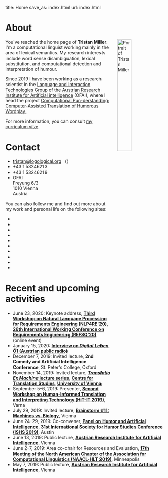 title: Home
save_as: index.html
url: index.html

<div class="row">

<div class="col-md-6">

<h1>About</h1>

<img src="images/miller_20200512-square.jpg"
     class="img-circle"
     title="Portrait of Tristan Miller"
     style="width: 30%; margin-left: 20px; margin-top: 0px; margin-bottom: 5px; float: right;">

<p>
You've reached the home page of <strong>Tristan Miller</strong>.  I'm a computational linguist working mainly in the area of lexical semantics.
My research interests include word sense disambiguation, lexical substitution, and computational detection and interpretation of humour.</p>

<p>Since 2019 I have been working as a research scientist in the <a href="http://ofai.at/research/interact/index.html" title="Language and Interaction Technologies Group">Language and Interaction Technologies Group</a> of the <a href="http://ofai.at/" title="Austrian Research Institute for Artificial Intelligence">Austrian Research Institute for Artificial intelligence</a> (OFAI), where I head the project <a href="https://punderstanding.ofai.at/"> Computational Pun-derstanding: Computer-Assisted Translation of Humorous Wordplay </a>.
<!-- In the spirit of <a title="open science" href="https://en.wikipedia.org/wiki/Open_science">open science</a>, I share my research and teaching material (code, data, lecture notes, etc.) online under free licenses. --></p>

<p>For more information, you can consult <a title="curriculum vitæ for Tristan Miller" href="https://logological.org/miller_cv.pdf">my curriculum vitæ</a>.</p>

</div>

<div class="col-md-6">

<h1>Contact</h1>

<ul class="fa-ul">
<li><i class="fa-li fas fa-envelope"></i> <a title="Tristan Miller" href="mailto:tristan@logological.org">tristan@logological.org</a>&nbsp;<span style="margin-left: 1ex;">(<a href="/BF8A2EE4.txt"><i class="fas fa-lock" title="OpenPGP public key"></i></a>)</span></li>
<li><i class="fa-li fas fa-phone"></i> +43&nbsp;1&nbsp;5324621&thinsp;3</li>
<li><i class="fa-li fas fa-fax"></i> +43&nbsp;1&nbsp;5324621&thinsp;9</li>
<li><i class="fa-li fas fa-university"></i>
    OFAI<br>Freyung 6/3<br>1010 Vienna<br>Austria</li>
</ul>

<p>You can also follow me and find out more about my work and personal life on the following sites:</p>

<div class="row">
<div class="col-md-10" style="text-align: center;">

<ul class="social">

<li><a href="https://github.com/logological"><i class="fab fa-github-square fa-3x" title="GitHub"></i></a></li>

<li><a href="https://orcid.org/0000-0002-0749-1100"><i class="ai ai-orcid-square ai-3x" title="ORCID"></i></a></li>

<li><a href="https://scholar.google.co.uk/citations?user=XAfWDQUAAAAJ"><i class="ai ai-google-scholar-square ai-3x" title="Google Scholar"></i></a></li>

<li><a href="https://ofai.academia.edu/TristanMiller"><i class="ai ai-academia-square ai-3x" title="Academia.edu"></i></a></li>

<li><a href="https://impactstory.org/u/0000-0002-0749-1100"><i class="ai ai-impactstory-square ai-3x" title="ImpactStory"></i></a></li>

<li><a href="http://psych0naut.livejournal.com/"><i class="fas fa-pen-square fa-3x" title="LiveJournal"></i></a></li>

<li><a href="https://www.linkedin.com/in/tristan-miller-032b327"><i class="fab fa-linkedin fa-3x" title="LinkedIn"></i></a></li>

<li><a href="https://twitter.com/Logological"><i class="fab fa-twitter-square fa-3x" title="Twitter"></i></a></li>

<li><a href="https://dblp.uni-trier.de/pers/hd/m/Miller:Tristan"><i class="ai ai-dblp-square ai-3x" title="DBLP"></i></a></li>

<li><a href="https://www.semanticscholar.org/author/Tristan-Miller/1818919"><i class="ai ai-semantic-scholar-square ai-3x" title="Semantic Scholar"></i></a></li>


</ul>

</div>
<!--<div class="col-md-2"></div>-->
</div>

<!--
<p>
My <a href="http://orcid.org">ORCID</a> number is
<a href="http://orcid.org/0000-0002-0749-1100">0000-0002-0749-1100</a>.
</p>
-->

</div>
</div><!-- row -->

<div class="row">

<div class="col-md-12">

<h1>Recent and upcoming activities</h1>

<ul>
<li>June 23, 2020: Keynote address, <strong><a href="https://nlp4re.github.io/2020/">Third Workshop on Natural Language Processing for Requirements Engineering (NLP4RE'20)</a></strong>, <strong><a href="https://refsq.org/">26th International Working Conference on Requirements Engineering (REFSQ'20)</a></strong> (online event)</li>
<li>January 15, 2020: <strong><a href="https://oe1.orf.at/programm/20200115/585743/Computer-verstehen-keinen-Spass">Interview on <em>Digital.Leben</em></a></strong>, <strong><a href="https://oe1.orf.at/">Ö1 (Austrian public radio)</a></strong></li>
<li>December 7, 2019: Invited lecture, <strong>2nd Comedy and Artificial Intelligence Conference</strong>, St. Peter's College, Oxford</li>
<li>November 14, 2019: Invited lecture, <strong><a href="https://transvienna.univie.ac.at/news-events/einzelansicht-aktuell/news/vortragsreihe-translatio-ex-machina/"><em>Translatio Ex Machina</em> lecture series</a></strong>, <strong><a href="https://transvienna.univie.ac.at/en/">Centre for Translation Studies</a></strong>, <strong><a href="https://www.univie.ac.at/en/">University of Vienna</a></strong></li>
<li>September 5–6, 2019: Presenter, <strong><a href="http://rgcl.wlv.ac.uk/hit-it2019/">Second Workshop on Human-Informed Translation and Interpreting Technology (HiT-IT 2019)</a></strong>, Varna</li>
<li>July 29, 2019: Invited lecture, <strong><a href="https://www.eventbrite.com/e/brainstorms-11-language-machines-vs-biology-tickets-65262146838">Brainstorm #11: Machines vs. Biology</a></strong>, Vienna</li>
<li>June 24–29, 2019: Co-convener, <strong><a href="http://www.tamuc.edu/academics/colleges/humanitiesSocialSciencesArts/departments/literatureLanguages/newsandevents/2019-ISHS-Conference/HumorAI.aspx">Panel on Humor and Artificial Intelligence</a></strong>, <strong><a href="http://www.tamuc.edu/ishs2019">31st International Society for Humor Studies Conference (ISHS 2019)</a></strong>, Austin</li>
<li>June 13, 2019: Public lecture, <strong><a href="http://ofai.at/events.shtml">Austrian Research Institute for Artificial Intelligence</a></strong>, Vienna</li>
<li>June 2–7, 2019: Area co-chair for Resources and Evaluation, <strong><a href="http://naacl2019.org/">17th Meeting of the North American Chapter of the Association for Computational Linguistics (NAACL-HLT 2019)</a></strong>, Minneapolis</li>
<li>May 7, 2019: Public lecture, <strong><a href="http://ofai.at/events.shtml">Austrian Research Institute for Artificial Intelligence</a></strong>, Vienna</li>
<!--
<li>July 15–20, 2018: Area co-chair for Multilinguality, <strong><a href="http://acl2018.org/">56th Annual Meeting of the Association for Computational Linguistics (ACL 2018)</a></strong>, Melbourne</li>
<li>June 27, 2018: Co-convener and session chair, Panel on Humor and Artificial Intelligence, <strong><a href="https://www.folklore.ee/rl/fo/konve/ishs2018/">30th International Society for Humor Studies Conference (ISHS 2018)</a></strong>, Tallinn</li>
<li>May 7, 2018: Invited colloquium at the <strong><a href="https://www.uni-potsdam.de/ling/index.html">Linguistics Department, University of Potsdam</a></strong></li>
<li>April 13, 2018: Academic writing in English workshop, <strong><a href="https://www.informatik.tu-darmstadt.de/">Research Training Group GRK 1994: Adaptive Preparation of Information from Heterogeneous Sources (AIPHES)</a></strong>, Technische Universität Darmstadt</li>
<li>February 16, 2018: Invited talk, <strong><a href="https://easychair.org/cfp/ConTIn6">6th Conference on Text Interpretation (ConTIn-6)</a></strong>, Tyumen</li>
<li>October 17, 2017: Invited lecture at the <strong><a href="https://www.linguistics.rub.de/">Department of Linguistics, Ruhr-Universität Bochum</a></strong></li>
<li>September 27, 2017: Academic writing in English workshop, <strong><a href="https://www.tk.informatik.tu-darmstadt.de/de/telecooperation-group/">Telecooperation Group, Technische Universität Darmstadt</a></strong>, Ronneburg</li>
<li>August 3–4, 2017: Co-chair, <strong><a href="http://alt.qcri.org/semeval2017/task7/">Shared Task on Detection and Interpretation of English Puns</a></strong> at <strong><a href="http://alt.qcri.org/semeval2017/">SemEval-2017</a></strong>, Vancouver</li>
<li>May 22–26, 2017: Invited workshop/seminar series, <strong><a href="https://cs.hse.ru/en/ai/">School of Data Analysis and Artificial Intelligence, National Research University – Higher School of Economics</a></strong>, Moscow</li>
<li>September 8, 2016: <strong><a href="/keysigning">OpenPGP key-signing party</a></strong> at Technische Universität Darmstadt</li>
<li>July 7, 2016: Invited tutorial at the <strong><a href="http://humoursummerschool.org/16/">16th International Summer School and Symposium on Humour and Laughter</a></strong> in Brașov</li>
<li>May 25, 2016: Poster presentation at the <strong><a href="http://lrec2016.lrec-conf.org/">10th Language Resources and Evaluation Conference (LREC 2016)</a></strong> in Portorož</li>
<li>May 12, 2016: Invited research seminar at the <strong><a href="http://www.hud.ac.uk/research/researchcentres/src/">Stylistics Research Centre, University of Huddersfield</a></strong></li>
-->
</ul>

</div>
</div>
